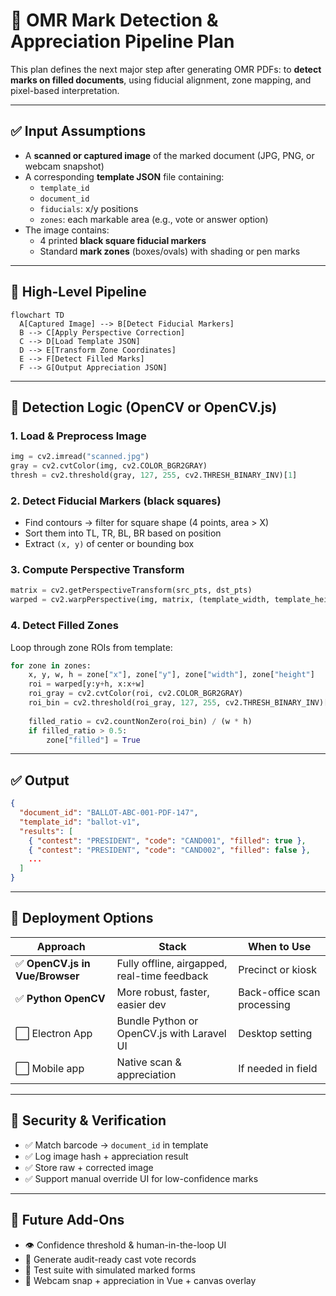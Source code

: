 # 🧠 OMR Mark Detection & Appreciation Pipeline Plan

This plan defines the next major step after generating OMR PDFs: to **detect marks on filled documents**, using fiducial alignment, zone mapping, and pixel-based interpretation.

---

## ✅ Input Assumptions

- A **scanned or captured image** of the marked document (JPG, PNG, or webcam snapshot)
- A corresponding **template JSON** file containing:
    - `template_id`
    - `document_id`
    - `fiducials`: x/y positions
    - `zones`: each markable area (e.g., vote or answer option)
- The image contains:
    - 4 printed **black square fiducial markers**
    - Standard **mark zones** (boxes/ovals) with shading or pen marks

---

## 🧱 High-Level Pipeline

```mermaid
flowchart TD
  A[Captured Image] --> B[Detect Fiducial Markers]
  B --> C[Apply Perspective Correction]
  C --> D[Load Template JSON]
  D --> E[Transform Zone Coordinates]
  E --> F[Detect Filled Marks]
  F --> G[Output Appreciation JSON]
```

---

## 🧪 Detection Logic (OpenCV or OpenCV.js)

### 1. Load & Preprocess Image

```python
img = cv2.imread("scanned.jpg")
gray = cv2.cvtColor(img, cv2.COLOR_BGR2GRAY)
thresh = cv2.threshold(gray, 127, 255, cv2.THRESH_BINARY_INV)[1]
```

### 2. Detect Fiducial Markers (black squares)

- Find contours → filter for square shape (4 points, area > X)
- Sort them into TL, TR, BL, BR based on position
- Extract `(x, y)` of center or bounding box

### 3. Compute Perspective Transform

```python
matrix = cv2.getPerspectiveTransform(src_pts, dst_pts)
warped = cv2.warpPerspective(img, matrix, (template_width, template_height))
```

### 4. Detect Filled Zones

Loop through zone ROIs from template:

```python
for zone in zones:
    x, y, w, h = zone["x"], zone["y"], zone["width"], zone["height"]
    roi = warped[y:y+h, x:x+w]
    roi_gray = cv2.cvtColor(roi, cv2.COLOR_BGR2GRAY)
    roi_bin = cv2.threshold(roi_gray, 127, 255, cv2.THRESH_BINARY_INV)[1]
    
    filled_ratio = cv2.countNonZero(roi_bin) / (w * h)
    if filled_ratio > 0.5:
        zone["filled"] = True
```

---

## ✅ Output

```json
{
  "document_id": "BALLOT-ABC-001-PDF-147",
  "template_id": "ballot-v1",
  "results": [
    { "contest": "PRESIDENT", "code": "CAND001", "filled": true },
    { "contest": "PRESIDENT", "code": "CAND002", "filled": false },
    ...
  ]
}
```

---

## 🧰 Deployment Options

| Approach | Stack | When to Use |
|---------|-------|-------------|
| ✅ **OpenCV.js in Vue/Browser** | Fully offline, airgapped, real-time feedback | Precinct or kiosk |
| ✅ **Python OpenCV** | More robust, faster, easier dev | Back-office scan processing |
| ⬜ Electron App | Bundle Python or OpenCV.js with Laravel UI | Desktop setting |
| ⬜ Mobile app | Native scan & appreciation | If needed in field

---

## 🔐 Security & Verification

- ✅ Match barcode → `document_id` in template
- ✅ Log image hash + appreciation result
- ✅ Store raw + corrected image
- ✅ Support manual override UI for low-confidence marks

---

## 🧠 Future Add-Ons

- 👁️ Confidence threshold & human-in-the-loop UI
- 🧾 Generate audit-ready cast vote records
- 🧪 Test suite with simulated marked forms
- 📸 Webcam snap + appreciation in Vue + canvas overlay
